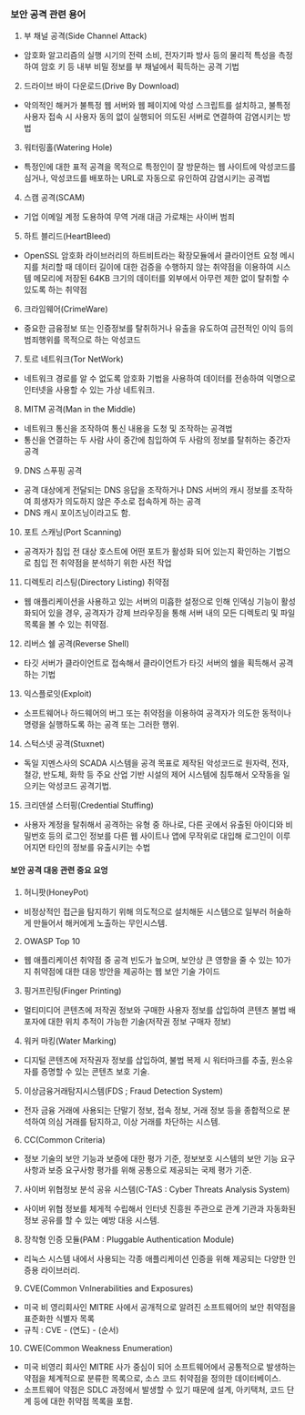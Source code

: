 ### 보안 공격 관련 용어
1. 부 채널 공격(Side Channel Attack)
- 암호화 알고리즘의 실행 시기의 전력 소비, 전자기파 방사 등의 물리적 특성을 측정하여 암호 키 등 내부 비밀 정보를 부 채널에서 획득하는 공격 기법
2. 드라이브 바이 다운로드(Drive By Download)
- 악의적인 해커가 불특정 웹 서버와 웹 페이지에 악성 스크립트를 설치하고, 불특정 사용자 접속 시 사용자 동의 없이 실행되어 의도된 서버로 연결하여 감염시키는 방법
3. 워터링홀(Watering Hole)
- 특정인에 대한 표적 공격을 목적으로 특정인이 잘 방문하는 웹 사이트에 악성코드를 심거나, 악성코드를 배포하는 URL로 자동으로 유인하여 감염시키는 공격법
4. 스캠 공격(SCAM)
- 기업 이메일 계정 도용하여 무역 거래 대금 가로채는 사이버 범죄
5. 하트 블리드(HeartBleed)
- OpenSSL 암호화 라이브러리의 하트비트라는 확장모듈에서 클라이언트 요청 메시지를 처리할 때 데이터 길이에 대한 검증을 수행하지 않는 취약점을 이용하여 시스템 메모리에 저장된 64KB 크기의
데이터를 외부에서 아무런 제한 없이 탈취할 수 있도록 하는 취약점
6. 크라임웨어(CrimeWare)
- 중요한 금융정보 또는 인증정보를 탈취하거나 유출을 유도하여 금전적인 이익 등의 범죄행위를 목적으로 하는 악성코드
7. 토르 네트워크(Tor NetWork)
- 네트워크 경로를 알 수 없도록 암호화 기법을 사용하여 데이터를 전송하여 익명으로 인터넷을 사용할 수 있는 가상 네트워크.
8. MITM 공격(Man in the Middle)
- 네트워크 통신을 조작하여 통신 내용을 도청 및 조작하는 공격법
- 통신을 연결하는 두 사람 사이 중간에 침입하여 두 사람의 정보를 탈취하는 중간자 공격
9. DNS 스푸핑 공격
- 공격 대상에게 전달되는 DNS 응답을 조작하거나 DNS 서버의 캐시 정보를 조작하여 희생자가 의도하지 않은 주소로 접속하게 하는 공격
- DNS 캐시 포이즈닝이라고도 함.
10. 포트 스캐닝(Port Scanning)
- 공격자가 침입 전 대상 호스트에 어떤 포트가 활성화 되어 있는지 확인하는 기법으로 침입 전 취약점을 분석하기 위한 사전 작업
11. 디렉토리 리스팅(Directory Listing) 취약점
- 웹 애플리케이션을 사용하고 있는 서버의 미흡한 설정으로 인해 인덱싱 기능이 활성화되어 있을 경우, 공격자가 강제 브라우징을 통해 서버 내의 모든 디렉토리 및 파일 목록을 볼 수 있는 취약점.
12. 리버스 쉘 공격(Reverse Shell)
- 타깃 서버가 클라이언트로 접속해서 클라이언트가 타깃 서버의 쉘을 획득해서 공격하는 기법
13. 익스플로잇(Exploit)
- 소프트웨어나 하드웨어의 버그 또는 취약점을 이용하여 공격자가 의도한 동적이나 명령을 실행하도록 하는 공격 또는 그러한 행위.
14. 스턱스넷 공격(Stuxnet)
- 독일 지멘스사의 SCADA 시스템을 공격 목표로 제작된 악성코드로 원자력, 전자, 철강, 반도체, 화학 등 주요 산업 기반 시설의 제어 시스템에 침투해서 오작동을 일으키는 악성코드 공격기법.
15.  크리덴셜 스터핑(Credential Stuffing)
- 사용자 계정을 탈취해서 공격하는 유형 중 하나로, 다른 곳에서 유출된 아이디와 비밀번호 등의 로그인 정보를 다른 웹 사이트나 앱에 무작위로 대입해 로그인이 이루어지면 타인의 정보를 유출시키는 수법


#### 보안 공격 대응 관련 중요 요엉
1. 허니팟(HoneyPot)
- 비정상적인 접근을 탐지하기 위해 의도적으로 설치해둔 시스템으로 일부러 허술하게 만들어서 해커에게 노출하는 무인시스템.
2. OWASP Top 10
- 웹 애플리케이션 취약점 중 공격 빈도가 높으며, 보안상 큰 영향을 줄 수 있는 10가지 취약점에 대한 대응 방안을 제공하는 웹 보안 기술 가이드
3. 핑거프린팅(Finger Printing)
- 멀티미디어 콘텐츠에 저작권 정보와 구매한 사용자 정보를 삽입하여 콘텐츠 불법 배포자에 대한 위치 추적이 가능한 기술(저작권 정보 구매자 정보)
4. 워커 마킹(Water Marking)
- 디지털 콘텐츠에 저작권자 정보를 삽입하여, 불법 복제 시 워터마크를 추출, 원소유자를 증명할 수 있는 콘텐츠 보호 기술.
5. 이상금융거래탐지시스템(FDS ; Fraud Detection System)
- 전자 금융 거래에 사용되는 단말기 정보, 접속 정보, 거래 정보 등을 종합적으로 분석하여 의심 거래를 탐지하고, 이상 거래를 차단하는 시스템.
6. CC(Common Criteria)
- 정보 기술의 보안 기능과 보증에 대한 평가 기준, 정보보호 시스템의 보안 기능 요구사항과 보증 요구사항 평가를 위해 공통으로 제공되는 국제 평가 기준.
7. 사이버 위협정보 분석 공유 시스템(C-TAS : Cyber Threats Analysis System)
- 사이버 위협 정보를 체게적 수립해서 인터넷 진흥원 주관으로 관계 기관과 자동화된 정보 공유를 할 수 있는 예방 대응 시스템.
8. 장착형 인증 모듈(PAM : Pluggable Authentication Module)
- 리눅스 시스템 내에서 사용되는 각종 애플리케이션 인증을 위해 제공되는 다양한 인증용 라이브러리.
9. CVE(Common VnInerabilities and Exposures)
- 미국 비 영리회사인 MITRE 사에서 공개적으로 알려진 소프트웨어의 보안 취약점을 표준화한 식별자 목록
- 규칙 : CVE - (연도) - (순서)
10. CWE(Common Weakness Enumeration)
- 미국 비영리 회사인  MITRE 사가 중심이 되어 소프트웨어에서 공통적으로 발생하는 약점을 체계적으로 분류한 목록으로, 소스 코드 취약점을 정의한 데이터베이스.
- 소프트웨어 약점은 SDLC 과정에서 발생할 수 있기 때문에 설계, 아키택처, 코드 단계 등에 대한 취약점 목록을 포함.




